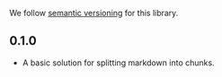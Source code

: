 We follow [semantic versioning](https://semver.org) for this library.

## 0.1.0

* A basic solution for splitting markdown into chunks.
